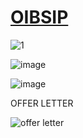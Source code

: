 # [OIBSIP](https://oasisinfobyte.com/)

![1](https://github.com/mavssvighnesh/OIBSIP-PYHTON_PROGRAMMING/assets/109013315/87904fe1-b3d9-40d6-8ccb-1e9e0acce9c9)


![image](https://user-images.githubusercontent.com/91726340/223083957-202d7ff6-134d-477d-b5a6-510b51362866.png)

![image](https://user-images.githubusercontent.com/91726340/223084244-e559a3d6-0e3d-4625-b2d2-245337ec5d9d.png)

OFFER LETTER


![offer letter](https://github.com/mavssvighnesh/OIBSIP/assets/109013315/bee9767a-6f45-4073-a164-2deb292688bd)
